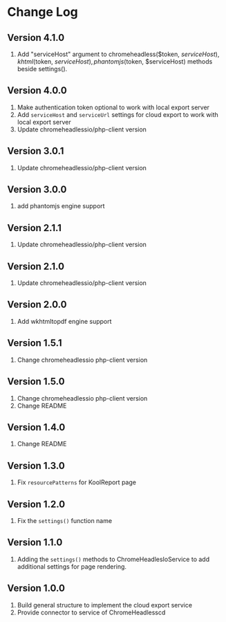 # Change Log

## Version 4.1.0

1. Add "serviceHost" argument to chromeheadless($token, $serviceHost), khtml($token, $serviceHost), phantomjs($token, $serviceHost) methods beside settings().


## Version 4.0.0

1. Make authentication token optional to work with local export server
2. Add `serviceHost` and `serviceUrl` settings for cloud export to work with local export server
3. Update chromeheadlessio/php-client version

## Version 3.0.1

1. Update chromeheadlessio/php-client version

## Version 3.0.0

1. add phantomjs engine support

## Version 2.1.1

1. Update chromeheadlessio/php-client version

## Version 2.1.0

1. Update chromeheadlessio/php-client version

## Version 2.0.0

1. Add wkhtmltopdf engine support

## Version 1.5.1

1. Change chromeheadlessio php-client version

## Version 1.5.0

1. Change chromeheadlessio php-client version
2. Change README

## Version 1.4.0

1. Change README

## Version 1.3.0

1. Fix `resourcePatterns` for KoolReport page

## Version 1.2.0

1. Fix the `settings()` function name

## Version 1.1.0

1. Adding the `settings()` methods to ChromeHeadlesIoService to add additional settings for page rendering.

## Version 1.0.0

1. Build general structure to implement the cloud export service
2. Provide connector to service of ChromeHeadlesscd